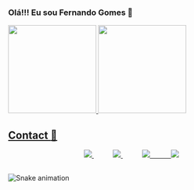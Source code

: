 ### Olá!!! Eu sou Fernando Gomes 👋

 <div>
  <a href="https://github.com/Fernando-Gomes-FG">
  <img height="180em" src="https://github-readme-stats.vercel.app/api?username=Fernando-Gomes-FG&show_icons=true&theme=dark&include_all_commits=true&count_private=true"/>
  <img height="180em" src="https://github-readme-stats.vercel.app/api/top-langs/?username=Fernando-Gomes-FG&layout=compact&langs_count=7&theme=dark"/>
</div>
 
 <link rel="stylesheet" href="https://cdn.jsdelivr.net/gh/devicons/devicon@v2.13.0/devicon.min.css">
 
 ## Contact :iphone:

<p align="center">
    <a href="https://github.com/Fernando-Gomes-FG">
        <img  src="https://img.shields.io/badge/github-%23100000.svg?&style=for-the-badge&logo=github&logoColor=white&link=mailto:https://github.com/Fernando-Gomes-FG">
    </a>
    &nbsp;&nbsp;&nbsp;&nbsp;&nbsp;&nbsp;&nbsp;&nbsp;&nbsp;
    <a href="mailto:fernandogomesbernardo@gmail.com">
        <img src="https://img.shields.io/badge/gmail-D14836?&style=for-the-badge&logo=gmail&logoColor=white&link=mailto:fernandogomesbernardo@gmail.com">
    </a>
    &nbsp;&nbsp;&nbsp;&nbsp;&nbsp;&nbsp;&nbsp;&nbsp;&nbsp;
    <a href="https://www.linkedin.com/in/fernando-gomes-41a042188">
        <img src="https://img.shields.io/badge/linkedin-%230077B5.svg?&style=for-the-badge&logo=linkedin&logoColor=white&link=mailto:https://www.linkedin.com/in/fernando-gomes-41a042188/">
     &nbsp;&nbsp;&nbsp;&nbsp;&nbsp;&nbsp;&nbsp;&nbsp;&nbsp;
     <a href="https://www.instagram.com/fernando_gomes_fg0/" target="_blank">
      <img src="https://img.shields.io/badge/-Instagram-%23E4405F?style=for-the-badge&logo=instagram&logoColor=white" target="_blank">
     </a>
   
</p>
 
 ##
 ![Snake animation](https://github.com/Fernando-Gomes-FG/Fernando-Gomes-FG/blob/main/.github/workflows/cobrinha.yml)
 
 


<!--
**Fernando-Gomes-FG/Fernando-Gomes-FG** is a ✨ _special_ ✨ repository because its `README.md` (this file) appears on your GitHub profile.

Here are some ideas to get you started:

- 🔭 I’m currently working on ...
- 🌱 I’m currently learning ...
- 👯 I’m looking to collaborate on ...
- 🤔 I’m looking for help with ...
- 💬 Ask me about ...
- 📫 How to reach me: ...
- 😄 Pronouns: ...
- ⚡ Fun fact: ...
-->
